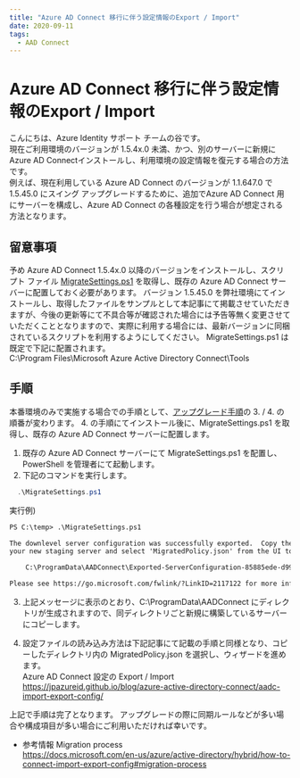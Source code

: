 ```yaml
---
title: "Azure AD Connect 移行に伴う設定情報のExport / Import"
date: 2020-09-11
tags:
  - AAD Connect
---
```


# Azure AD Connect 移行に伴う設定情報のExport / Import

こんにちは、Azure Identity サポート チームの谷です。   
現在ご利用環境のバージョンが 1.5.4x.0 未満、かつ、別のサーバーに新規にAzure AD Connectインストールし、利用環境の設定情報を復元する場合の方法です。   
例えば、現在利用している Azure AD Connect のバージョンが 1.1.647.0 で 1.5.45.0 にスイング アップグレードするために、追加でAzure AD Connect 用にサーバーを構成し、Azure AD Connect の各種設定を行う場合が想定される方法となります。

## 留意事項
予め Azure AD Connect 1.5.4x.0 以降のバージョンをインストールし、スクリプト ファイル [MigrateSettings.ps1](./aadc-import-export-config-upgrade/MigrateSettings.ps1) を取得し、既存の Azure AD Connect サーバーに配置しておく必要があります。
バージョン 1.5.45.0 を弊社環境にてインストールし、取得したファイルをサンプルとして本記事にて掲載させていただきますが、今後の更新等にて不具合等が確認された場合には予告等無く変更させていただくこととなりますので、実際に利用する場合には、最新バージョンに同梱されているスクリプトを利用するようにしてください。
MigrateSettings.ps1 は既定で下記に配置されます。   
 C:\Program Files\Microsoft Azure Active Directory Connect\Tools

## 手順
 本番環境のみで実施する場合での手順として、[アップグレード手順](../how-to-upgrade-details/AADC_Upgrade_B.pptx)の 3. / 4. の順番が変わります。
 4. の手順にてインストール後に、MigrateSettings.ps1 を取得し、既存の Azure AD Connect サーバーに配置します。

1. 既存の Azure AD Connect サーバーにて MigrateSettings.ps1 を配置し、PowerShell を管理者にて起動します。
2. 下記のコマンドを実行します。
```PowerShell
  .\MigrateSettings.ps1
```

 実行例)
 ```txt
 PS C:\temp> .\MigrateSettings.ps1
 
 The downlevel server configuration was successfully exported.  Copy the entire directory to
 your new staging server and select 'MigratedPolicy.json' from the UI to import these settings.
 
     C:\ProgramData\AADConnect\Exported-ServerConfiguration-85885ede-d99a-4c1f-9cec-cc5571b9287a
 
 Please see https://go.microsoft.com/fwlink/?LinkID=2117122 for more information on completing this process.
```

3. 上記メッセージに表示のとおり、C:\ProgramData\AADConnect にディレクトリが生成されますので、同ディレクトリごと新規に構築しているサーバーにコピーします。

4. 設定ファイルの読み込み方法は下記記事にて記載の手順と同様となり、コピーしたディレクトリ内の MigratedPolicy.json を選択し、ウィザードを進めます。  
  Azure AD Connect 設定の Export / Import   
  https://jpazureid.github.io/blog/azure-active-directory-connect/aadc-import-export-config/


上記で手順は完了となります。
アップグレードの際に同期ルールなどが多い場合や構成項目が多い場合にご利用いただければ幸いです。

- 参考情報
Migration process  
https://docs.microsoft.com/en-us/azure/active-directory/hybrid/how-to-connect-import-export-config#migration-process
